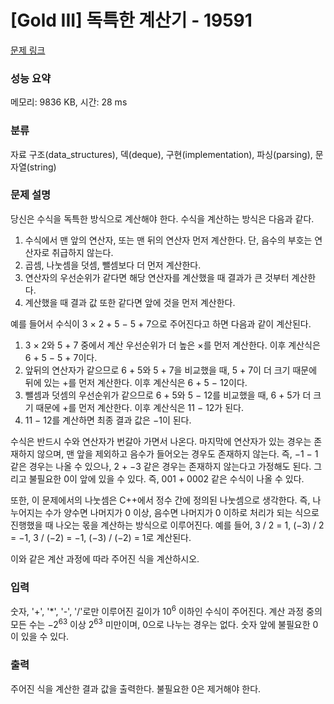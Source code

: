 # [Gold III] 독특한 계산기 - 19591 

[문제 링크](https://www.acmicpc.net/problem/19591) 

### 성능 요약

메모리: 9836 KB, 시간: 28 ms

### 분류

자료 구조(data_structures), 덱(deque), 구현(implementation), 파싱(parsing), 문자열(string)

### 문제 설명

<p>당신은 수식을 독특한 방식으로 계산해야 한다. 수식을 계산하는 방식은 다음과 같다.</p>

<ol>
	<li>수식에서 맨 앞의 연산자, 또는 맨 뒤의 연산자 먼저 계산한다. 단, 음수의 부호는 연산자로 취급하지 않는다.</li>
	<li>곱셈, 나눗셈을 덧셈, 뺄셈보다 더 먼저 계산한다.</li>
	<li>연산자의 우선순위가 같다면 해당 연산자를 계산했을 때 결과가 큰 것부터 계산한다.</li>
	<li>계산했을 때 결과 값 또한 같다면 앞에 것을 먼저 계산한다.</li>
</ol>

<p>예를 들어서 수식이 3 × 2 + 5 − 5 + 7으로 주어진다고 하면 다음과 같이 계산된다.</p>

<ol>
	<li>3 × 2와 5 + 7 중에서 계산 우선순위가 더 높은 ×를 먼저 계산한다. 이후 계산식은 6 + 5 − 5 + 7이다.</li>
	<li>앞뒤의 연산자가 같으므로 6 + 5와 5 + 7을 비교했을 때, 5 + 7이 더 크기 때문에 뒤에 있는 +를 먼저 계산한다. 이후 계산식은 6 + 5 − 12이다.</li>
	<li>뺄셈과 덧셈의 우선순위가 같으므로 6 + 5와 5 − 12를 비교했을 때, 6 + 5가 더 크기 때문에 +를 먼저 계산한다. 이후 계산식은 11 − 12가 된다.</li>
	<li>11 − 12를 계산하면 최종 결과 값은 −1이 된다.</li>
</ol>

<p>수식은 반드시 수와 연산자가 번갈아 가면서 나온다. 마지막에 연산자가 있는 경우는 존재하지 않으며, 맨 앞을 제외하고 음수가 들어오는 경우도 존재하지 않는다. 즉, −1 − 1 같은 경우는 나올 수 있으나, 2 + −3 같은 경우는 존재하지 않는다고 가정해도 된다. 그리고 불필요한 0이 앞에 있을 수 있다. 즉, 001 + 0002 같은 수식이 나올 수 있다.</p>

<p>또한, 이 문제에서의 나눗셈은 C++에서 정수 간에 정의된 나눗셈으로 생각한다. 즉, 나누어지는 수가 양수면 나머지가 0 이상, 음수면 나머지가 0 이하로 처리가 되는 식으로 진행했을 때 나오는 몫을 계산하는 방식으로 이루어진다. 예를 들어, 3 / 2 = 1, (−3) / 2 = −1, 3 / (−2) = −1, (−3) / (−2) = 1로 계산된다.</p>

<p>이와 같은 계산 과정에 따라 주어진 식을 계산하시오.</p>

### 입력 

 <p>숫자, '+', '*', '-', '/'로만 이루어진 길이가 10<sup>6</sup> 이하인 수식이 주어진다. 계산 과정 중의 모든 수는 −2<sup>63</sup> 이상 2<sup>63</sup> 미만이며, 0으로 나누는 경우는 없다. 숫자 앞에 불필요한 0이 있을 수 있다. </p>

### 출력 

 <p>주어진 식을 계산한 결과 값을 출력한다. 불필요한 0은 제거해야 한다.</p>

